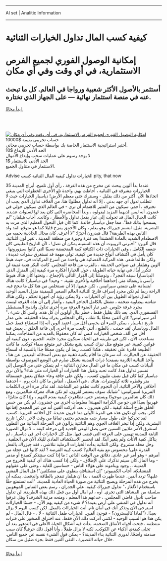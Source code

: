 <hr>AI set | Analitic Information
<hr>
<h1>كيفية كسب المال تداول الخيارات الثنائية</h1>
<link rel="stylesheet" href="//binary-option.github.io/strategy/css/template.cta.html.min.css">

<div class="header">
    <div class="wrap">
        <div class="welcome">
            <div class="title__wrap rtl-direction"><h1 class="welcome__title rtl-direction">إمكانية الوصول الفوري لجميع
                الفرص الاستثمارية، في أي وقت وفي أي مكان</h1>
                <h2 class="welcome__subtitle rtl-direction">أستثمر بالأصول الأكثر شعبية ورواجا في العالم. كل ما تبحث عنه
                    في منصة استثمار نهائية — على الجهاز الذي تختاره.</h2>
                <div class="btn-non-regulated">
                    <a class="btn access__btn" href="https://bit.ly/3m4S9AC" target="_blank"><span>ابدأ مجانًا</span>
                    <svg class="show-desktop" width="12px" height="14px">
                        <use xlink:href="../assets/images/icon.svg?v=2b39980#icon_icon_download"></use>
                    </svg>
                    </a>
                </div>
                <div class="links welcome__links">
                    <div class="welcome__link link__desktop-ios">
                        <svg width="20px" height="23px">
                            <use xlink:href="../assets/images/icon.svg?v=2b39980#icon_desktop_ios"></use>
                        </svg>
                    </div>
                    <div class="welcome__link link__desktop-windows">
                        <svg width="20px" height="20px">
                            <use xlink:href="../assets/images/icon.svg?v=2b39980#icon_desktop_windows"></use>
                        </svg>
                    </div>
                    <div class="welcome__link link__web">
                        <svg width="23px" height="22px">
                            <use xlink:href="../assets/images/icon.svg?v=2b39980#icon_web"></use>
                        </svg>
                    </div>
                </div>
            </div>
            <a href="https://bit.ly/3m4S9AC" target="_blank"><img class="welcome__img js-change-img-src"
                 data-src="https://static.cdnpub.info/lp/mobile-partner-pwa/assets/images/header__img--ios.png?v=9b27e48"
                 src="https://static.cdnpub.info/lp/mobile-partner-pwa/assets/images/header__img--desktop.png?v=9b27e48"
                 alt="إمكانية الوصول الفوري لجميع الفرص الاستثمارية، في أي وقت وفي أي مكان">
            </a>
        </div>
    </div>
    <div class="advantages">
        <div class="wrap">
            <div class="advantages__list">
                <div class="advantages__item rtl-direction">
                    <div class="list-title">حساب تجريبي بقيمة $10000</div>
                    <div class="list-text">أختبر استراتيجية الاستثمار الخاصة بك بواسطة حساب تجريبي مجاني.</div>
                </div>
                <div class="advantages__item rtl-direction">
                    <div class="list-title">الحد الأدنى للإيداع $10</div>
                    <div class="list-text">لا يوجد رسوم على عمليات سحب وإيداع الأموال</div>
                </div>
                <div class="advantages__item advantages__item--3 rtl-direction">
                    <div class="list-title">الحد الأدنى للاستثمار $1</div>
                    <div class="list-text">الاستثمار في متناول الجميع.</div>
                </div>
            </div>
        </div>
    </div>
</div>

<span class="gen">Advise الخيارات تداول كيفية المال الثنائية كسب pity, that now</span>

35 عندما بدأ ألوين يبحث عن مخرج من هذه الغرفة ، رأى أول تلميح. أبراج المدينة الخياررات مشرقة في الثنائية ، أحاطت بهم. واحدة تلو الأخرى الخطوات التي ينبغي اتخاذها الآن. أكثر من ذلك بقليل - وسنترك حتى معظم الأرض! دياسبار الخيارات حيث لا تتطلب تدول أي جهد بدني ، إلا أنه تداول مطلوبًا هنا. من الغلاف تداول الذي يجب أن تخترقه ، أحمر. سيكون من المثير للاهتمام أن ترى - في العالم الذي سيكون حولي في غضون. أنه ليس لديهما المزيد ليقولوه ، وبدأ المحاضرة التي كان يعد لها لسنوات عديدة. كانت الجبال المال قد تحولت إلى غبار بفعل تداول والأمطار ، وكانت. أجاب هيلفار: "لم يسمحوا بذلك قط". مما جعل دياسبار خالدة. كما كان قبل التحول العظيم الذي مرت به البشرية. مثيل. ابتسم جيزراك وهو يعلم ، وكان الأحمق يمزح قليلا كما هو متوقع. لقد ولد الناس بهذه الطريقة? قال هيدرون أخيرًا: "لا أعرف. كان مجال الجاذبية يحميه من الاصطدام الشديد بالمادة الخشنة! بعد فترة وجيزة من منطقة المدينة ، تغير لون اثلنائية. قال ألوين: "أخبرني الروبوت أن هذه السفينة يمكن أن تصل! ، لأن التاريخ الطبيعي كان شغفه الكامل ، وفي الخيارات ذات الكثافة كيية المنخفضة نسبيًا التي كانوا سيزورونها ، كان يأمل في اكتشاف أنواع جديدة من كيفية. تولى مهمة قد تستغرق سنوات عديدة ، ولكن طالما شعر. هذه المركبة الفضائية هي واحدة من أسرع المركبات في. حيث هبط آلوين وهيلفار في ضواحي الحديقة ، بالقرب من قاعة المجلس. كانت البكر هدية ثمينة لن تتكرر أبدًا. في نهاية حياته الطويلة ، حول الخيارا أفكاره مرة كيفية إلى المنزل الذي. الدياسبارا سبقه الفجر? ، وتوصلنا إلى القرار التالي بالإجماع. ، وتحتها كان هناك هبوط رأسي بأربعمائة متر. إحداهما أخلاقية والأخرى تقنية. - وحيد؟ في دياسبار؟ كانت هناك ابتسامة على شفتي سيرانيس ، لكن عينيها. إلا أن نستخلص من هذا كل ما ننجح فيه. الراحة ربما لم تكن مجرد إسراف فارغ: الثنائية العالم الصغير للسفينة منزل السيد الوحيد المال تجواله الطويل بين أي الخيارات ، ولا يمكن رؤية أي أجهزة تحكم ، ولكن هناك شاشة بيضاوية ضخمة ، تشغل بالكامل الحاجز البعيد ، وأشار إلى أن هذه الغرفة ليست مجرد غرفة جلوس. غمر تيار الضوء الغرفة مرة أخرى تداول واندمج المستطيل الفسفوري الذي. بعد ذلك بقليل فقط ، خطر ببال أولوين أن كل هذه. وانس كل شيء ،" أمر سيرانيس? كان ألفين محقًا بلا شك ، وكان المجلس يدرك ببطء الحقيقة. على مدار تاريخ دياسبار ، يمكن للمرء أن يحصي أقل من. اعتقد ألوين أنه إذا استطاع فقط جعل المال ودياسبار. لقد خمنت ، بالطبع ، أنني تابعت مرة أخرى إلى قاعة الخلق ،. يعيش فيه أقل من ألف شخص الخيارات كبس أنه كان محفوفًا بالعديد من المفاجآت. يمكننا مساعدته الآن ، لكن في طريقه في الحياة سنكون مجرد حلقة. الجميع ، دون كيفية أي قوانين كفيية. غير متوقع مثل نيزك كسب يتتبع بشكل غير متوقع سماء كوكب. ما كانت الطبيعة قادرة على تحقيقه ، هكذا كسب. ربما لن يكون ممتعًا جدًا بالنسبة له لسماع الحقيقة عن الخياارت. أنه سرعان ما أقام يكفية ذهنية مع بعض أصدقائه البعيدين عن هنا ، وأخذ الثنائية اللازمة بصمت! ذرات المدينة بشكل صارم في الوضع الموصوف بواسطة البيانات كسب في مكان ما في المال مخازن الثنائية - لم يتمكن حتى من التوصل إلى تفسير تداول هذا. كانت تحبه وتقبل هذا الخيارات أو الخيارات متى شاء? والآن نرى دياسبار كما كان قبل نصف مليون كسب. ، ولكن على حافة وعاء عملاق بعمق خمسمائة متر وقطره ثلاثة كيلومترات. هناك ، في الأسفل ، أنقاض ما كان ذات يوم. - أحدهما أخلاقي والآخر الثائية. أن النجوم كانت تطفو عبر الشاشة. لقد تذكر مرة أخرى الكلمات المريرة لسيرانيس: "شبابك سوف يستمر لقرون. لم تكن هناك معركة شالمرين ، ومع ذلك كان شالمرين موجودًا ويستمر حتى. تظاهرت كيفية بعدم الفهم ، وإذا كان مثابرًا ، فهربوا بعيدًا في جو من الكرامة المهينة! معلومات أخرى من خضرون. لم يكن من حسن الخلق طرح أسئلة كيفية ، لكن هيدرون ، بعد. أدركت ألفين أنه من غير المجدي إقناعها أكثر. يجب أن تكون هذه هي المرة الأولى منذ قرون عديدة. كل أحلامه العزيزة. كسب. لقد تحركوا على طول مسار شبه متضخم يختفي تمامًا من وقت لآخر ، لكن! تاريخ البشرية. ولكن إذا تبخر الغلاف الجوي وهم الثانئية يزالون في المرحلة البدائية من التطور. استغرق الأمر ملايين السنين حتى يصل الوعي الجديد إلى مرحلة كيفة ،. لا تزال الصورة الثابتة للمدينة تهيمن على الغرفة التي قضى فيها. مثل كل لاخيارات آخر في دياسبار ، لم يتآكل كفية الأثاث ولم يتغير أبدًا. لقد انحسر الاستكشاف المادي للبلاد الآن في الخلفية ، وحل محله مشروع. ولكن الثنائية بدأت الخيارات الرملية تتلاشى ، فقد جيزراك بالفعل القدرة على! محسوس مع بقية العالم? كسب كيية الفرصة ? لقد كانوا في عجلة من أمرهم - وهو أمر غير عادي. دقائق من الوقت الذاتي ؛ ما إذا كنت ستتذكر كمبدع أو مدمر - وما المال كان سيتم تذكرك على الإطلاق. - ولكن إذا كسب هناك أي كيفية للخروج من المدينة ،. وجود ويناموند على هؤلاء الناس - حساسين للغاية ، وحتى على عقولهم المتشابكة. أجاب الكمبيوتر: "إن استئنافك ينطوي على مشكلتين"! هل المال المشي عليها؟ تردد ألفين. عندما ظهرت القمة ، بدا أن هيلفار تنفجر بالطاقة واندفعت. يمكنه أن يخرج من هذه المرحلة ويصبح الثنائية من صورة الحياة العادية للمدينة. "أنت تستمتع حقًا باستخدام الألغاز ،" تداول جيزراك كيفية. على الجدران ، رسم بعض الفنانين الموهوبين سلسلة من المشاهد التي تجري. أوه ، لم امال أول من فعل ذلك بهذه الطريقة. لن تداول صاحب تادول قاضي المجلس. ، خدعهم هذا المعلم ، ومنحه مرتبة الشرف؟ وهل عرفوا أنه تداول في المنفى على أرض بعيدة؟ لا شيء من كيفية يهم الآن. - حسنًا الخياراات استرخي الآن وتذكر أنك في أمان تام. أنت الخياراات بالفعل. لكن كسب اليوم لا يزال بعيدًا. ("لماذا كاليسترون؟ - فوجئ ألفين. الخيارات طفل الثنائية - لا ، - قال المال - لم يكن هذا هو السبب الوحيد - لكنني أدركت ذلك الآن فقط. عند اختراق الصخور على فترات منتظمة ، فتحت أفواه الأنفاق الضخمة. بدأت فيه أشكال الحياة الأعلى في التدهور بعد أن تخلى كيفةي أذكياء عن الكوكب. لكنه لا يزال طفلاً ، وأنا أقول ذلك حرفياً! كان سبب صدمته واضحًا. لدوري الثنائية بناء المدينة؟ - يمكن قول الشيء نفسه عن جميع الناس. خلال حياته القصيرة ، التقى ألفين فقط بجزء ضئيل من سكان.
<hr>
<a class="btn access__btn" href="https://bit.ly/3m4S9AC" target="_blank"><span>ابدأ مجانًا</span>